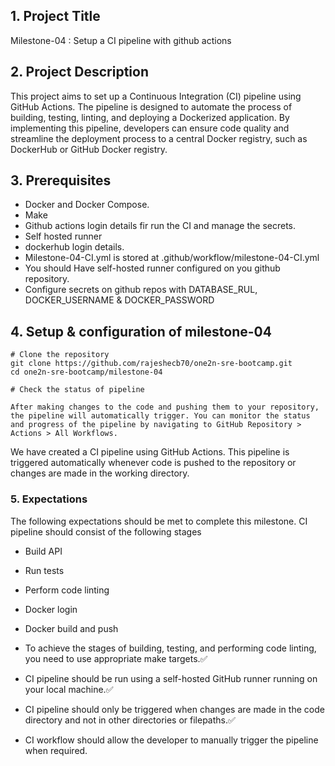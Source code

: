 ## 1. Project Title

Milestone-04 : Setup a CI pipeline with github actions

## 2. Project Description

This project aims to set up a Continuous Integration (CI) pipeline using GitHub Actions. The pipeline is designed to automate the process of building, testing, linting, and deploying a Dockerized application. By implementing this pipeline, developers can ensure code quality and streamline the deployment process to a central Docker registry, such as DockerHub or GitHub Docker registry.

## 3. Prerequisites

- Docker and Docker Compose.
- Make
- Github actions login details fir run the CI and manage the secrets.
- Self hosted runner
- dockerhub login details.
- Milestone-04-CI.yml is stored at .github/workflow/milestone-04-CI.yml
- You should Have self-hosted runner configured on you github repository.
- Configure secrets on github repos with DATABASE_RUL, DOCKER_USERNAME & DOCKER_PASSWORD

## 4. Setup & configuration of milestone-04

```
# Clone the repository
git clone https://github.com/rajeshecb70/one2n-sre-bootcamp.git
cd one2n-sre-bootcamp/milestone-04
```

```
# Check the status of pipeline

After making changes to the code and pushing them to your repository, the pipeline will automatically trigger. You can monitor the status and progress of the pipeline by navigating to GitHub Repository > Actions > All Workflows.
```

We have created a CI pipeline using GitHub Actions. This pipeline is triggered automatically whenever code is pushed to the repository or changes are made in the working directory.

### 5. Expectations

The following expectations should be met to complete this milestone.
CI pipeline should consist of the following stages

- Build API
- Run tests
- Perform code linting
- Docker login
- Docker build and push

- To achieve the stages of building, testing, and performing code linting, you need to use appropriate make targets.✅
- CI pipeline should be run using a self-hosted GitHub runner running on your local machine.✅
- CI pipeline should only be triggered when changes are made in the code directory and not in other directories or filepaths.✅
- CI workflow should allow the developer to manually trigger the pipeline when required.
